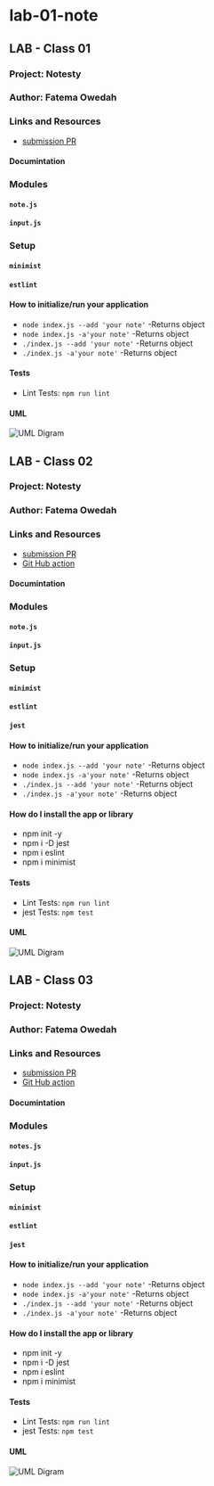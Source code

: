 # lab-01-note

## LAB - Class 01
### Project: Notesty
### Author: Fatema Owedah

### Links and Resources

- [submission PR](https://github.com/401-advanced-javascript-fatemaOwedah/lab-01-note/pull/1)

#### Documintation

### Modules
#### `note.js`
#### `input.js`

### Setup

#### `minimist`
#### `estlint`

#### How to initialize/run your application 

-  `node index.js --add 'your note'`
  -Returns object
-  `node index.js -a'your note'`
  -Returns object
-  `./index.js --add 'your note'`
  -Returns object
-  `./index.js -a'your note'`
  -Returns object



#### Tests

- Lint Tests: `npm run lint`

#### UML

![UML Digram](/assest/uml.jpeg)

## LAB - Class 02
### Project: Notesty
### Author: Fatema Owedah

### Links and Resources

- [submission PR](https://github.com/401-advanced-javascript-fatemaOwedah/lab-01-note/pull/2)
- [Git Hub action](https://github.com/401-advanced-javascript-fatemaOwedah/lab-01-note/actions)


#### Documintation

### Modules
#### `note.js`
#### `input.js`

### Setup

#### `minimist`
#### `estlint`
#### `jest`

#### How to initialize/run your application 

-  `node index.js --add 'your note'`
  -Returns object
-  `node index.js -a'your note'`
  -Returns object
-  `./index.js --add 'your note'`
  -Returns object
-  `./index.js -a'your note'`
  -Returns object

#### How do I install the app or library
- npm init -y
- npm i -D jest
- npm i eslint
- npm i minimist

#### Tests

- Lint Tests: `npm run lint`
- jest Tests: `npm test`

#### UML

![UML Digram](/assest/uml-Classes.jpeg)

## LAB - Class 03
### Project: Notesty
### Author: Fatema Owedah

### Links and Resources

- [submission PR](https://github.com/401-advanced-javascript-fatemaOwedah/lab-01-note/pull/6)
- [Git Hub action](https://github.com/401-advanced-javascript-fatemaOwedah/lab-01-note/actions)


#### Documintation

### Modules
#### `notes.js`
#### `input.js`

### Setup

#### `minimist`
#### `estlint`
#### `jest`

#### How to initialize/run your application 

-  `node index.js --add 'your note'`
  -Returns object
-  `node index.js -a'your note'`
  -Returns object
-  `./index.js --add 'your note'`
  -Returns object
-  `./index.js -a'your note'`
  -Returns object

#### How do I install the app or library
- npm init -y
- npm i -D jest
- npm i eslint
- npm i minimist

#### Tests

- Lint Tests: `npm run lint`
- jest Tests: `npm test`

#### UML

![UML Digram](/assest/lab3.jpeg)